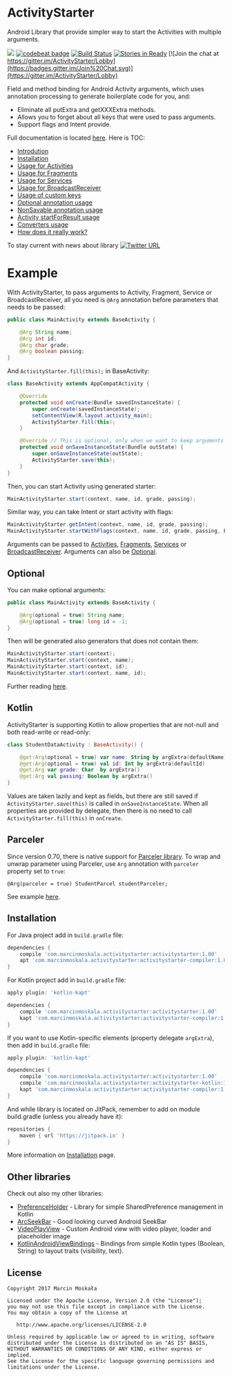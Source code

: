 # ActivityStarter
Android Library that provide simpler way to start the Activities with multiple arguments.

[![](https://jitpack.io/v/MarcinMoskala/ActivityStarter.svg)](https://jitpack.io/#MarcinMoskala/ActivityStarter)
[![codebeat badge](https://codebeat.co/badges/a1727670-96fe-4c89-9bdb-f1818a6dc066)](https://codebeat.co/projects/github-com-marcinmoskala-activitystarter)
[![Build Status](https://travis-ci.org/MarcinMoskala/ActivityStarter.svg?branch=master)](https://travis-ci.org/MarcinMoskala/ActivityStarter)
[![Stories in Ready](https://badge.waffle.io/MarcinMoskala/ActivityStarter.svg?label=ready&title=Ready)](http://waffle.io/MarcinMoskala/ActivityStarter)
[![Join the chat at https://gitter.im/ActivityStarter/Lobby](https://badges.gitter.im/Join%20Chat.svg)](https://gitter.im/ActivityStarter/Lobby)

Field and method binding for Android Activity arguments, which uses annotation processing to generate boilerplate code for you, and:
 * Eliminate all putExtra and getXXXExtra methods.
 * Allows you to forget about all keys that were used to pass arguments.
 * Support flags and Intent provide.

Full documentation is located [here](https://github.com/MarcinMoskala/ActivityStarter/wiki). Here is TOC:
* [Introdution](https://github.com/MarcinMoskala/ActivityStarter/wiki/Introdution)
* [Installation](https://github.com/MarcinMoskala/ActivityStarter/wiki/Installation)
* [Usage for Activities](https://github.com/MarcinMoskala/ActivityStarter/wiki/Usage-for-Activities)
* [Usage for Fragments](https://github.com/MarcinMoskala/ActivityStarter/wiki/Usage-for-Fragments)
* [Usage for Services](https://github.com/MarcinMoskala/ActivityStarter/wiki/Usage-for-Services)
* [Usage for BroadcastReceiver](https://github.com/MarcinMoskala/ActivityStarter/wiki/Usage-for-BroadcastReceiver)
* [Usage of custom keys](https://github.com/MarcinMoskala/ActivityStarter/wiki/Usage-of-custom-keys)
* [Optional annotation usage](https://github.com/MarcinMoskala/ActivityStarter/wiki/Optional-annotation)
* [NonSavable annotation usage](https://github.com/MarcinMoskala/ActivityStarter/wiki/NonSavable-annotation)
* [Activity startForResult usage](https://github.com/MarcinMoskala/ActivityStarter/wiki/Start-Activity-for-result)
* [Converters usage](https://github.com/MarcinMoskala/ActivityStarter/wiki/Converters-usage)
* [How does it really work?](https://github.com/MarcinMoskala/ActivityStarter/wiki/How-does-it-really-work?)

To stay current with news about library [![Twitter URL](https://img.shields.io/twitter/url/https/twitter.com/fold_left.svg?style=social&label=Follow%20%40marcinmoskala)](https://twitter.com/marcinmoskala?ref_src=twsrc%5Etfw)

# Example

With ActivityStarter, to pass arguments to Activity, Fragment, Service or BroadcastReceiver, all you need is `@Arg` annotation before parameters that needs to be passed:

```java
public class MainActivity extends BaseActivity {

    @Arg String name;
    @Arg int id;
    @Arg char grade;
    @Arg boolean passing;
}
```

And `ActivityStarter.fill(this);` in BaseActivity:

```java
class BaseActivity extends AppCompatActivity {

    @Override
    protected void onCreate(Bundle savedInstanceState) {
        super.onCreate(savedInstanceState);
        setContentView(R.layout.activity_main);
        ActivityStarter.fill(this);
    }

    @Override // This is optional, only when we want to keep arguments changes in case of rotation etc.
    protected void onSaveInstanceState(Bundle outState) {
        super.onSaveInstanceState(outState);
        ActivityStarter.save(this);
    }
}
```

Then, you can start Activity using generated starter:

```java
MainActivityStarter.start(context, name, id, grade, passing);
```

Similar way, you can take Intent or start activity with flags:

```java
MainActivityStarter.getIntent(context, name, id, grade, passing);
MainActivityStarter.startWithFlags(context, name, id, grade, passing, FLAG_ACTIVITY_SINGLE_TOP);
```

Arguments can be passed to [Activities](https://github.com/MarcinMoskala/ActivityStarter/wiki/Usage-for-Activities), [Fragments](https://github.com/MarcinMoskala/ActivityStarter/wiki/Usage-for-Fragments), [Services](https://github.com/MarcinMoskala/ActivityStarter/wiki/Usage-for-Services)
or [BroadcastReceiver](https://github.com/MarcinMoskala/ActivityStarter/wiki/Usage-for-BroadcastReceiver). Arguments can also be [Optional](https://github.com/MarcinMoskala/ActivityStarter/wiki/Optional-annotation). 

## Optional

You can make optional arguments:

```java
public class MainActivity extends BaseActivity {

    @Arg(optional = true) String name;
    @Arg(optional = true) long id = -1;
}
```

Then will be generated also generators that does not contain them:

```java
MainActivityStarter.start(context);
MainActivityStarter.start(context, name);
MainActivityStarter.start(context, id);
MainActivityStarter.start(context, name, id);
```

Further reading [here](https://github.com/MarcinMoskala/ActivityStarter/wiki/Optional-argument).

## Kotlin

ActivityStarter is supporting Kotlin to allow properties that are not-null and both read-write or read-only:

```kotlin
class StudentDataActivity : BaseActivity() {

    @get:Arg(optional = true) var name: String by argExtra(defaultName)
    @get:Arg(optional = true) val id: Int by argExtra(defaultId)
    @get:Arg var grade: Char  by argExtra()
    @get:Arg val passing: Boolean by argExtra()
}
```

Values are taken lazily and kept as fields, but there are still saved if `ActivityStarter.save(this)` is called in `onSaveInstanceState`. When all properties are provided by delegate, then there is no need to call `ActivityStarter.fill(this)` in `onCreate`.

## Parceler

Since version 0.70, there is native support for [Parceler library](https://github.com/johncarl81/parceler). To wrap and unwrap parameter using Parceler, use `Arg` annotation with `parceler` property set to `true`:

```
@Arg(parceler = true) StudentParcel studentParceler;
```

See example [here](https://github.com/MarcinMoskala/ActivityStarter/blob/master/sample/app/src/main/java/com/example/activitystarter/parceler/StudentParcelerActivity.java).

## Installation

For Java project add in `build.gradle` file:

```groovy
dependencies {
    compile 'com.marcinmoskala.activitystarter:activitystarter:1.00'
    apt 'com.marcinmoskala.activitystarter:activitystarter-compiler:1.00'
}
```

For Kotlin project add in `build.gradle` file:

```groovy
apply plugin: 'kotlin-kapt'

dependencies {
    compile 'com.marcinmoskala.activitystarter:activitystarter:1.00'
    kapt 'com.marcinmoskala.activitystarter:activitystarter-compiler:1.00'
}
```

If you want to use Kotlin-specific elements (property delegate `argExtra`), then add in `build.gradle` file:

```groovy
apply plugin: 'kotlin-kapt'

dependencies {
    compile 'com.marcinmoskala.activitystarter:activitystarter:1.00'
    compile 'com.marcinmoskala.activitystarter:activitystarter-kotlin:1.00'
    kapt 'com.marcinmoskala.activitystarter:activitystarter-compiler:1.00'
}
```

And while library is located on JitPack, remember to add on module build.gradle (unless you already have it):

```groovy
repositories {
    maven { url 'https://jitpack.io' }
}
```

More information on [Installation](https://github.com/MarcinMoskala/ActivityStarter/wiki/Installation) page.

## Other libraries

Check out also my other libraries:
 * [PreferenceHolder](https://github.com/MarcinMoskala/PreferenceHolder) - Library for simple SharedPreference management in Kotlin
 * [ArcSeekBar](https://github.com/MarcinMoskala/ArcSeekBar) - Good looking curved Android SeekBar
 * [VideoPlayView](https://github.com/MarcinMoskala/VideoPlayView) - Custom Android view with video player, loader and placeholder image
 * [KotlinAndroidViewBindings](https://github.com/MarcinMoskala/KotlinAndroidViewBindings) - Bindings from simple Kotlin types (Boolean, String) to layout traits (visibility, text).

License
-------

    Copyright 2017 Marcin Moskała

    Licensed under the Apache License, Version 2.0 (the "License");
    you may not use this file except in compliance with the License.
    You may obtain a copy of the License at

       http://www.apache.org/licenses/LICENSE-2.0

    Unless required by applicable law or agreed to in writing, software
    distributed under the License is distributed on an "AS IS" BASIS,
    WITHOUT WARRANTIES OR CONDITIONS OF ANY KIND, either express or implied.
    See the License for the specific language governing permissions and
    limitations under the License.
